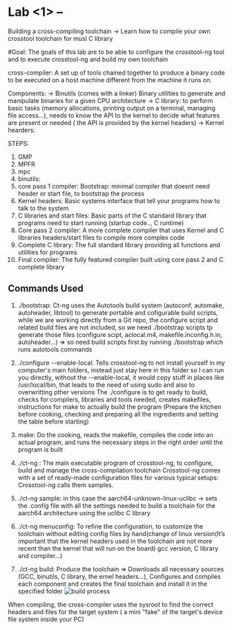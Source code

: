 # Lab <1> – <Building a toolchain>

Building a cross-compiling toolchain -> Learn how to compile your own crosstool toolchain for musl C library 

#Goal: 
The goals of this lab are to be able to configure the crosstool-ng tool and to execute crosstool-ng and build my own toolchain

cross-compiler: A set up of tools chained together to produce a binary code to be executed on a host machine different from the machine it runs on.

Components: 
-> Binutils (comes with a linker) Binary utilities to generate and manipulate binaries for a given CPU architecture
-> C library: to perform basic tasks (memory allocations, printing output on a terminal, managing file access...), needs to know the API to the kernel to decide what features are present or needed ( the API is provided by the kernel headers)
-> Kernel hearders: 

STEPS:

1. GMP
2. MPFR
3. mpc
4. binutils: 
5. core pass 1 compiler: Bootstrap: minimal compiler that doesnt need header or start file, to bootstrap the process
6. Kernel headers: Basic systems interface that tell your programs how to talk to the system
7. C libraries and start files: Basic parts of the C standard library that programs need to start running (startup code.., C runtime)
8. Core pass 2 compiler: A more complete compiler that uses Kernel and C libraries headers/start files to compile more complex code
9. Complete C library: The full standard library providing all functions and utilities for programs
10. Final compiler: The fully featured compiler built using core pass 2 and C complete library

## Commands Used

1. ./bootstrap: Ct-ng uses the Autotools build system (autoconf, automake, autoheader, libtool) to generate portable and cofigurable build scripts, while we are working directly from a Git repo, the configure script and related build files are not included, so we need ./bootstrap scripts tp generate those files (configure scipt, aclocal.m4, makefile.inconfig.h.in, autoheader...) => so need build scripts first by running ./bootstrap which runs autotools commands 

2. ./configure --enable-local: Tells crosstool-ng to not install yourself in my computer's main folders, instead just stay here in this folder so I can run you directly, without the 
--enable-local, it would copy stuff in places like /usr/local/bin, that leads to the need of using sudo and also to overwritting pther versions
The ./configure is to get ready to build, checks for compilers, libraries and tools needed, creates makefiles, instructions for make to actually build the program 
(Prepare the kitchen before cooking, checking and preparing all the ingredients and setting the table before starting)

3. make: Do the cooking, reads the makefile, compiles the code into an actual program, and runs the necessary steps in the right order until the program is built

4. ./ct-ng <command>: The main executable program of crosstool-ng, to configure, build and manage the cross-compilation toolchain
Crosstool-ng comes with a set of ready-made configuration files for various typical setups: Crosstool-ng calls
them samples.
5. ./ct-ng sample: in this case the aarch64-unknown-linux-uclibc -> sets the .config file with all the settings needed to build a toolchain for the aarch64 architecture using the 
uclibc C library

6. ./ct-ng menuconfig: To refine the configuration, to customize the toolchain without editing config files by hand(change of linux version(It’s important that the kernel headers
used in the toolchain are not more recent than the kernel that will run on the board)  gcc version, C library and compiler...) 

7. ./ct-ng build: Produce the toolchain => Downloads all necessary sources (GCC, binutils, C library, the ernel headers...), Configures and compiles each component and creates the final toolchain and install it in the specified folder ![build process](screenshots/Toolchain_buildin)


When compiling, the cross-compiler uses the sysroot to find the correct headers and files for the target system ( a mini "fake" of the target's device file system inside your PC)
